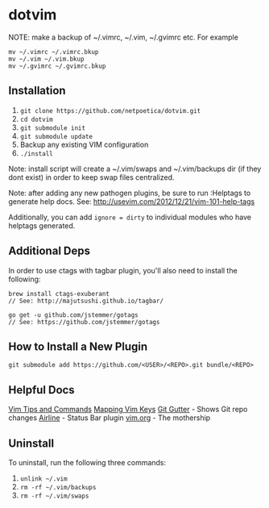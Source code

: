 dotvim
======

NOTE: make a backup of ~/.vimrc, ~/.vim, ~/.gvimrc etc. For example

```
mv ~/.vimrc ~/.vimrc.bkup
mv ~/.vim ~/.vim.bkup
mv ~/.gvimrc ~/.gvimrc.bkup
```

Installation
------------

1. `git clone https://github.com/netpoetica/dotvim.git`
2. `cd dotvim`
3. `git submodule init`
4. `git submodule update`
5. Backup any existing VIM configuration
6. `./install`

Note: install script will create a ~/.vim/swaps and ~/.vim/backups dir (if they dont exist) in order to keep swap files centralized.

Note: after adding any new pathogen plugins, be sure to run :Helptags to generate help docs. See: http://usevim.com/2012/12/21/vim-101-help-tags

Additionally, you can add `ignore = dirty` to individual modules who have helptags generated.


Additional Deps
---------------
In order to use ctags with tagbar plugin, you'll also need to install the following:
```
brew install ctags-exuberant
// See: http://majutsushi.github.io/tagbar/

go get -u github.com/jstemmer/gotags
// See: https://github.com/jstemmer/gotags
```

How to Install a New Plugin
---------------------------
`git submodule add https://github.com/<USER>/<REPO>.git bundle/<REPO>`

Helpful Docs
------------
[Vim Tips and Commands](https://www.cs.oberlin.edu/~kuperman/help/vim/home.html)
[Mapping Vim Keys](http://vim.wikia.com/wiki/Mapping_keys_in_Vim_-_Tutorial_(Part_3))
[Git Gutter](https://github.com/airblade/vim-gitgutter) - Shows Git repo changes
[Airline](https://github.com/bling/vim-airline) - Status Bar plugin
[vim.org](http://www.vim.org/) - The mothership

Uninstall
---------
To uninstall, run the following three commands:

1. `unlink ~/.vim`
2. `rm -rf ~/.vim/backups`
3. `rm -rf ~/.vim/swaps`
